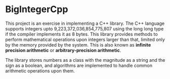 # BigIntegerCpp

This project is an exercise in implementing a C++ library. The C++ language supports integers upto 9,223,372,036,854,775,807 using the long long type if the compiler implements it as 8 bytes. This library provides methods to perform mathematical operations upon integers larger than that, limited only by the memory provided by the system. This is also known as __infinite precision arithmetic__ or __arbitrary-precision arithmetic__.

The library stores numbers as a class with the magnitude as a string and the sign as a boolean, and algorithms are implemented to handle common arithmetic operations upon them.